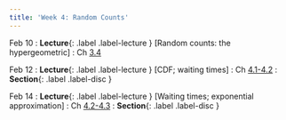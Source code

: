 ```yaml
---
title: 'Week 4: Random Counts'
---
```


Feb 10
: **Lecture**{: .label .label-lecture } [Random counts: the hypergeometric]
    : Ch [3.4](http://stat88.org/textbook/content/Chapter_03/04_The_Hypergeometric_Distribution.html)

Feb 12
: **Lecture**{: .label .label-lecture } [CDF; waiting times]
    : Ch [4.1-4.2](http://stat88.org/textbook/content/Chapter_04/01_Cumulative_Distribution_Function.html)
: **Section**{: .label .label-disc }

Feb 14
: **Lecture**{: .label .label-lecture } [Waiting times; exponential approximation]
    : Ch [4.2-4.3](http://stat88.org/textbook/content/Chapter_04/02_Waiting_Times.html)
: **Section**{: .label .label-disc }
